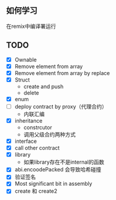 ## 如何学习
在remix中编译署运行

## TODO

- [x] Ownable 
- [x] Remove element from array
- [x] Remove element from array by replace
- [x] Struct
    - create and push
    - delete
- [x] enum
- [ ] deploy contract by proxy（代理合约）
    - 内联汇编
- [x] inheritance
    - constrcutor
    - 调用父级合约两种方式
- [x] interface
- [x] call other contract
- [x] library
    - 如果library存在不是internal的函数
- [x] abi.encoodePacked 会导致哈希碰撞
- [x] 验证签名
- [x] Most significant bit in assembly
- [x] create 和 create2
